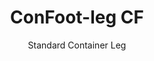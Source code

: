 ---
title: "ConFoot-leg CF"
subtitle: "Standard Container Leg"
mainImage: "/images/products/confoot-leg-cf-main.jpg"
gallery:
  - "/images/products/confoot-leg-cf-1.jpg"
  - "/images/products/confoot-leg-cf-2.jpg"
  - "/images/products/confoot-leg-cf-3.jpg"
shortDescription: "ConFoot-leg CF is our standard container leg solution, perfect for routine container handling operations."
technicalDescription: "The ConFoot-leg CF features a robust design optimized for standard shipping containers, with our proprietary attachment system for quick deployment."
videoID: "C2KwnEb-npU"
specifications:
  - name: "Weight"
    value: "24 kg"
  - name: "Load capacity"
    value: "34 tons"
  - name: "Dimensions"
    value: "45 × 30 × 25 cm"
  - name: "Material"
    value: "High-grade steel"
  - name: "Height range"
    value: "1,043 mm to 1,448 mm"
price: "3.600 EUR excl. VAT"
priceVAT: "4.356 EUR VAT included"
pricingNotes: "Bulk pricing available for fleet operators. Contact us for details."
buyLink: "/contact"
howToUse: |
  1. Attach the CF leg to the container corner casting
  2. Secure the locking mechanism
  3. Repeat for all required corners
  4. Verify stability before proceeding with operations
benefits:
  - title: "Operational Efficiency"
    description: "Speeds up container handling processes, reducing loading and unloading times"
  - title: "Reduced Equipment Needs"
    description: "Minimizes dependency on cranes and lifts, cutting operational costs"
  - title: "Adaptability"
    description: "Works in various operational environments, from ports to warehouses"
  - title: "Durability"
    description: "Built to withstand heavy-duty industrial use with minimal maintenance"
  - title: "Environmental Impact"
    description: "Reduces carbon emissions by eliminating the need for heavy machinery and fuel-consuming equipment"
  - title: "Safety Enhancement"
    description: "Stabilizes containers during handling, reducing the risk of accidents and damage to cargo"
articleContent: |
  ## What is ConFoot-leg CF?  

  ConFoot-leg CF is a modern and lightweight system created to make container handling easier and more efficient. These container legs provide a portable and simple alternative to using heavy machinery for loading and unloading standard shipping containers. This technology is designed for use by one person, offering a cost-effective and flexible solution for different industries.  

  ## How It Works  

  ConFoot-leg CF eliminates the need for cranes, forklifts, or other large equipment during container handling. Its design allows businesses to reduce operational costs, save time, and improve logistics flexibility. By streamlining the handling and transport of goods, ConFoot-leg CF enhances the reliability and efficiency of the global supply chain.  

  ## How ConFoot-leg CF Works

  ### Core Mechanism

  ConFoot-leg CF uses a simple yet effective design to function. The legs attach firmly to the corners of standard shipping containers using a strong clamping system that ensures stability. Made from lightweight but durable materials, each leg weighs just 24kg, which makes them easy for one person to handle. The attachment process is efficient, allowing quick installation without requiring special tools or heavy equipment. Once in place, the legs create a stable platform for loading, unloading, or temporarily storing containers.

  The height of the legs can be adjusted from 1,043mm to 1,448mm. This adjustable range supports various operational needs, ensuring the system works with different container sizes and environments. This versatility makes container handling easier for different logistical setups, including ports and warehouses.

  ### Benefits of the Mechanism

  1. **Reduces Dependence on Heavy Machinery**: ConFoot-leg CF eliminates the need for cranes or forklifts, which lowers operational costs and lessens environmental impact.  
  2. **Improves Safety**: The system stabilizes containers during handling, reducing the likelihood of accidents or damage.  
  3. **Boosts Efficiency**: Thanks to its lightweight design and easy installation, operations can proceed faster, even in areas with limited infrastructure.  
  4. **Increases Portability**: The legs are easy to transport and can be used in remote locations, making them suitable for various industries and applications.  

  The design of ConFoot-leg CF simplifies the process of container handling while offering a cost-effective and sustainable option for modern logistics challenges.


  ## Applications of ConFoot-leg CF  
  
  ### Where ConFoot-leg CF is Used  
  ConFoot-leg CF significantly improves operations in logistics and transportation, transforming how containers are handled. Its lightweight, portable design makes it possible to load, unload, and move containers without needing cranes or forklifts. This is particularly useful in remote areas or places where heavy machinery is unavailable, making processes smoother and lowering costs. At the same time, it helps ports, warehouses, and distribution centers work more efficiently by reducing the time and labor needed for container handling.  

  ### Small places where cranes can not be used
  ConFoot-leg CF is a practical choice for small places where cranes can not be used, such as ports, warehouses, and distribution centers. It provides a reliable and cost-effective solution for handling containers in these environments, making it an ideal option for businesses that need to transport and store goods in remote locations.  

  ### Modular Construction and Equipment Storage  
  ConFoot-leg CF is a practical choice for modular construction projects, offering reliable solutions for temporary setups. Construction teams use it to securely and efficiently store and transport tools, machinery, and prefabricated materials. Its portability and simplicity make it well-suited for construction sites that need quick assembly and disassembly. Additionally, it ensures the safe storage of equipment used in modular healthcare facilities, allowing for fast deployment in various settings.  

  ConFoot-leg CF's adaptable and efficient design makes it a go-to option in different industries, improving workflows and maximizing the use of resources.


  ### Advantages and Limitations

  #### Advantages

  ConFoot-leg CF provides several notable benefits for handling containers. Its lightweight design, weighing just 24 kg per leg, makes it easy to transport and install. Each leg can support up to 30 tons, offering strong stability that fits various logistics operations. The adjustable height range (1,043mm–1,448mm) allows it to meet different container needs, increasing its versatility. Its portable nature reduces the need for heavy machinery like cranes or forklifts, which leads to significant cost savings and improved operational efficiency. Additionally, its environmentally friendly design lowers carbon emissions, aligning with sustainability efforts.

  #### Limitations

  Despite its benefits, ConFoot-leg CF has certain drawbacks. It is only compatible with specific container types, which can limit its use in some logistics scenarios. Additionally, while the manual setup process is simple, it may not integrate well into highly automated workflows, creating potential challenges for operations that rely heavily on mechanization. These factors should be carefully evaluated when planning to use ConFoot-leg CF in complex supply chain systems.


  ## Future Developments

  ### Current Research  
  Researchers are working to improve the structural capabilities of ConFoot-leg CF. They aim to increase its load capacity beyond the current 30-ton limit to handle heavier shipping containers. Efforts also focus on optimizing the material composition to make the product more durable while keeping it lightweight and portable. Additionally, customization options are being developed to meet specific industry needs, such as managing containers with unique dimensions or specialized cargo types.  

  ### Prospective Innovations  
  Future developments for ConFoot-leg CF include adding IoT (Internet of Things) technology to enable real-time monitoring of container stability and position. This feature would let operators remotely track container conditions, improving safety and efficiency. Another planned innovation is automation, which involves designing self-adjusting legs that can automatically align and stabilize containers. This would reduce the need for manual adjustments. These advancements aim to minimize downtime and make logistics processes smoother.  

  These technological updates will help ConFoot-leg CF continue leading the field of container handling. They set new standards for efficiency and innovation in the logistics industry.
---